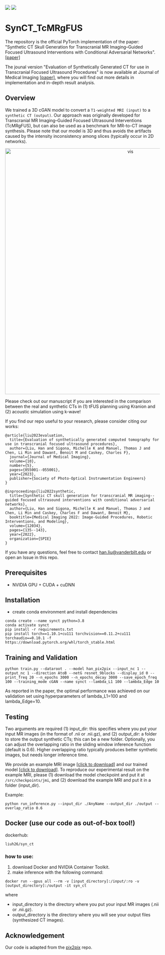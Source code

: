 ![](https://img.shields.io/badge/Language-python-brightgreen.svg)
[![](https://img.shields.io/badge/License-BSD%203--Clause-orange.svg)](https://github.com/han-liu/SynCT_TcMRgFUS/blob/main/LICENSE)

# SynCT_TcMRgFUS

The repository is the official PyTorch implementation of the paper:
"Synthetic CT Skull Generation for Transcranial MR Imaging–Guided Focused Ultrasound Interventions with Conditional Adversarial Networks". [[paper]](https://arxiv.org/abs/2202.10136) 

The jounal version "Evaluation of Synthetically Generated CT for use in Transcranial
Focused Ultrasound Procedures" is now available at Journal of Medical Imaging [[paper]](https://www.spiedigitallibrary.org/journals/journal-of-medical-imaging/volume-10/issue-05/055001/Evaluation-of-synthetically-generated-computed-tomography-for-use-in-transcranial/10.1117/1.JMI.10.5.055001.full?SSO=1), where you will find out more details in implementation and in-depth result analysis.

## Overview
We trained a 3D cGAN model to convert a `T1-weighted MRI (input)` to a `synthetic CT (output)`. Our approach was originally developed for Transcranial MR Imaging–Guided Focused Ultrasound Interventions (TcMRgFUS),  but can also be used as a benchmark for MR-to-CT image synthesis. Please note that our model is 3D and thus avoids the artifacts caused by the intensity inconsistency among slices (typically occur in 2D networks).

<center><img src="https://github.com/han-liu/SynCT_TcMRgFUS/blob/main/vis.png?raw=true" alt="vis" width="800"></center>

Please check out our manuscript if you are interested in the comparison between the real and synthetic CTs in (1) tFUS planning using Kranion and (2) acoustic simulation using k-wave!


If you find our repo useful to your research, please consider citing our works:

```
@article{liu2023evaluation,
  title={Evaluation of synthetically generated computed tomography for use in transcranial focused ultrasound procedures},
  author={Liu, Han and Sigona, Michelle K and Manuel, Thomas J and Chen, Li Min and Dawant, Benoit M and Caskey, Charles F},
  journal={Journal of Medical Imaging},
  volume={10},
  number={5},
  pages={055001--055001},
  year={2023},
  publisher={Society of Photo-Optical Instrumentation Engineers}
}

@inproceedings{liu2022synthetic,
  title={Synthetic CT skull generation for transcranial MR imaging--guided focused ultrasound interventions with conditional adversarial networks},
  author={Liu, Han and Sigona, Michelle K and Manuel, Thomas J and Chen, Li Min and Caskey, Charles F and Dawant, Benoit M},
  booktitle={Medical Imaging 2022: Image-Guided Procedures, Robotic Interventions, and Modeling},
  volume={12034},
  pages={135--143},
  year={2022},
  organization={SPIE}
}
```

If you have any questions, feel free to contact han.liu@vanderbilt.edu or open an Issue in this repo. 

## Prerequisites
* NVIDIA GPU + CUDA + cuDNN

## Installation
* create conda environment and install dependencies
```shell script
conda create --name synct python=3.8
conda activate synct
pip install -r requirements.txt
pip install torch==1.10.1+cu111 torchvision==0.11.2+cu111 torchaudio==0.10.1 -f https://download.pytorch.org/whl/torch_stable.html
```

## Training and Validation
```shell script
python train.py --dataroot . --model han_pix2pix --input_nc 1 --output_nc 1 --direction AtoB --netG resnet_9blocks --display_id 0 --print_freq 20 --n_epochs 3000 --n_epochs_decay 3000 --save_epoch_freq 100 --training_mode cGAN --name synct --lambda_L1 100 --lambda_Edge 10
```
As reported in the paper, the optimal performance was achieved on our validation set using hyperparameters of lambda_L1=100 and lambda_Edge=10.

## Testing
Two arguments are required (1) input_dir: this specifies where you put your input MR images (in the format of .nii or .nii.gz), and (2) output_dir: a folder to store the output synthetic CTs; this can be a new folder. Optionally, you can adjust the overlapping ratio in the sliding window inference function (default is 0.6). Higher overlapping ratio typically produces better synthetic images, but needs longer inference time. 

We provide an example MRI image [[click to download]](https://drive.google.com/file/d/1wW-MWanj74CYhpgUej0AwPPxD2h60fQq/view?usp=share_link) and our trained model [[click to download]](https://drive.google.com/file/d/1BpPVHtn5MUYQCleITXrkenhD7ZY3yYHb/view?usp=share_link). To reproduce our experimental result on the example MRI, please (1) download the model checkpoint and put it at `/src/checkpoints/jmi`, and (2) download the example MRI and put it in a folder (input_dir).

Example:
```shell script
python run_inference.py --input_dir ./AnyName --output_dir ./output --overlap_ratio 0.6
```

## Docker (use our code as out-of-box tool!) 

dockerhub: 
```shell script
liuh26/syn_ct
```

### how to use:
1. download Docker and NVIDIA Container Toolkit.
2. make inference with the following command:
```shell script
docker run --gpus all --rm -v [input_directory]:/input/:ro -v [output_directory]:/output -it syn_ct
```

where
* input_directory is the directory where you put your input MR images (.nii or .nii.gz).
* output_directory is the directory where you will see your output files (synthesized CT images).

## Acknowledgement
Our code is adapted from the [pix2pix](https://github.com/junyanz/pytorch-CycleGAN-and-pix2pix) repo.
